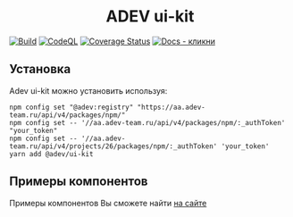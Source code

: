 <h1 align="center">
  ADEV ui-kit
</h1>

[![Build](https://github.com/edu-prog/eduprog-ui-framework/actions/workflows/webpack.yml/badge.svg)](https://github.com/edu-prog/eduprog-ui-framework/actions/workflows/webpack.yml) [![CodeQL](https://github.com/edu-prog/eduprog-ui-framework/actions/workflows/codeql-analysis.yml/badge.svg)](https://github.com/edu-prog/eduprog-ui-framework/actions/workflows/codeql-analysis.yml) [![Coverage Status](https://coveralls.io/repos/github/edu-prog/eduprog-ui-framework/badge.svg?branch=master&service=github)](https://coveralls.io/github/edu-prog/eduprog-ui-framework?branch=master)
[![Docs - кликни](https://img.shields.io/badge/Docs-кликни-007FFF)](https://adev.pages.adev-team.ru/digital/ui-kit/?path=/story/theme-colors--page)


## Установка

Adev ui-kit можно установить используя:

```shell
npm config set "@adev:registry" "https://aa.adev-team.ru/api/v4/packages/npm/"
npm config set -- '//aa.adev-team.ru/api/v4/packages/npm/:_authToken' "your_token"
npm config set -- '//aa.adev-team.ru/api/v4/projects/26/packages/npm/:_authToken' 'your_token'
yarn add @adev/ui-kit
```

## Примеры компонентов

Примеры компонентов Вы сможете найти [на сайте](https://adev.pages.adev-team.ru/digital/ui-kit/?path=/story/theme-colors--page)
